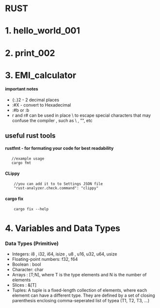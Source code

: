 # RUST
# 1. hello_world_001
# 2. print_002
# 3. EMI_calculator
#### important notes
- {:.}2 - 2 decimal places 
- :#X - convert to Hexadecimal
- :#b or :b 
- r and r# can be used in place \ to escape special characters that may confuse the compiler , such as \ , "", etc
## useful rust tools
#### rustfmt - for formating your code for best readability
       //example usage
       cargo fmt
#### CLippy
        //you can add it to to Settings JSON file
        "rust-analyzer.check.command": "clippy"
#### cargo fix 
        cargo fix --help

# 4. Variables and Data Types
### Data Types (Primitive)
- Integers: i8 , i32, i64, isize , u8 , u16, u32, u64, usize
- Floating-point numbers: f32, f64
- Boolean : bool
- Character: char
- Arrays : [T;N], where T is the type elements and N is the number of elements
- Slices : &[T]
- Tuples: A tuple is a fixed-length collection of elements, where each elememt can have a different type. They are defined by a set of closing parenthesis enclosing comma-seperated list of typea (T1, T2, T3, ...)




         
